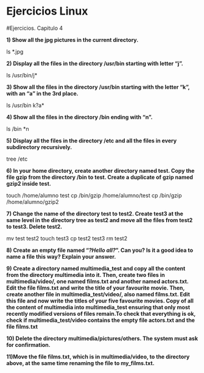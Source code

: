 # Ejercicios Linux

#Ejercicios. Capitulo 4


**1) Show all the jpg pictures in the current directory.**

ls *.jpg

**2) Display all the files in the directory /usr/bin starting with letter “j”.**

ls /usr/bin/j*

**3) Show all the files in the directory /usr/bin starting with the letter “k”, with an “a” 
in the 3rd place.**

ls /usr/bin k?a*

**4) Show all the files in the directory /bin ending with “n”.**

ls /bin *n

**5) Display all the files in the directory /etc and all the files in every subdirectory
recursively.**

tree /etc

**6) In your home directory, create another directory named test. Copy the file gzip from
the directory /bin to test. Create a duplicate of gzip named gzip2 inside test.**

touch /home/alumno test
cp /bin/gzip /home/alumno/test
cp /bin/gzip /home/alumno/gzip2

**7) Change the name of the directory test to test2. Create test3 at the same level in
the directory tree as test2 and move all the files from test2 to test3. Delete test2.**

mv test test2
touch test3
cp test2 test3 
rm test2

**8) Create an empty file named “*?Hello all?*”. Can you? Is it a good idea to name a file
this way? Explain your answer.**



**9) Create a directory named multimedia_test and copy all the content from the
directory multimedia into it. Then, create two files in multimedia/video/, one
named films.txt and another named actors.txt. Edit the file films.txt and write
the title of your favourite movie. Then, create another file in multimedia_test/video/,
also named films.txt. Edit this file and now write the titles of your five favourite movies.
Copy of all the content of multimedia into multimedia_test ensuring that
only most recently modified versions of files remain.To check that
everything is ok, check if multimedia_test/video contains the empty file
actors.txt and the file films.txt**



**10) Delete the directory multimedia/pictures/others. The system must ask for
confirmation.**



**11)Move the file films.txt, which is in multimedia/video, to the directory above,
at the same time renaming the file to my_films.txt.**


